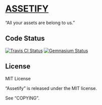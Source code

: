 [ASSETIFY](https://github.com/nrolla/assetify "Assetify")
=========================================================

“All your assets are belong to us.”

Code Status
-----------

[<img src="https://secure.travis-ci.org/nrolla/assetify.png" title="Travis CI Status" alt="Travis CI Status" />](http://travis-ci.org/nrolla/assetify)
[<img src="https://gemnasium.com/nrolla/assetify.png?travis" title="Gemnasium Status" alt="Gemnasium Status" />](https://gemnasium.com/nrolla/assetify)

License
-------

MIT License

“Assetify” is released under the MIT license.

See “COPYING”.
